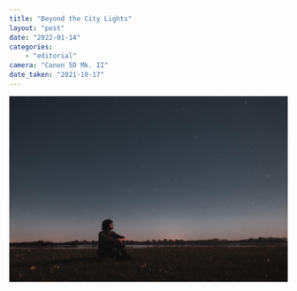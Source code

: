 ```yaml
---
title: "Beyond the City Lights"
layout: "post" 
date: "2022-01-14"
categories: 
    - "editorial"
camera: "Canon 5D Mk. II"
date_taken: "2021-10-17"
---
```


![Under the starry night](/images/stargazing.jpg)

